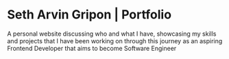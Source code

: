 # Seth Arvin Gripon | Portfolio

A personal website discussing who and what I have, showcasing my skills and projects that I have been working on through this journey as an aspiring Frontend Developer that aims to become Software Engineer
